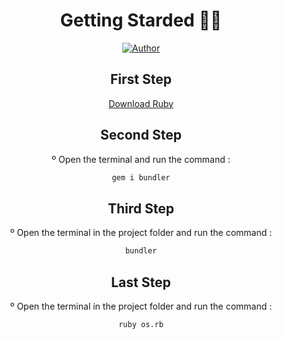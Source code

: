 

<div align="center">
 
# Getting Starded 🖖🏻

[![Author](https://img.shields.io/badge/author-GabrielLuiz-191F2B?style=flat-square)](https://github.com/GabrielLuizSF)

## First Step
[Download Ruby](https://www.ruby-lang.org/en/downloads/") 


## Second Step
º Open the terminal and run the command :
 ```sh
gem i bundler
```
## Third Step
  º Open the terminal in the project folder and run the command :
 ```sh
bundler
```
  
## Last Step
  
º Open the terminal in the project folder and run the command :
  
 ```sh
ruby os.rb
```
  
  
  
</div>
